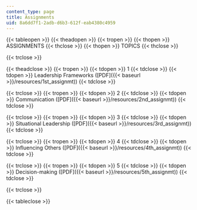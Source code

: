 ```yaml
---
content_type: page
title: Assignments
uid: 8a6dd7f1-2adb-d6b3-612f-eab4380c4959
---
```


{{< tableopen >}}
{{< theadopen >}}
{{< tropen >}}
{{< thopen >}}
ASSIGNMENTS
{{< thclose >}}
{{< thopen >}}
TOPICS
{{< thclose >}}

{{< trclose >}}

{{< theadclose >}}
{{< tropen >}}
{{< tdopen >}}
1
{{< tdclose >}}
{{< tdopen >}}
Leadership Frameworks ([PDF]({{< baseurl >}}/resources/1st_assignmt))
{{< tdclose >}}

{{< trclose >}}
{{< tropen >}}
{{< tdopen >}}
2
{{< tdclose >}}
{{< tdopen >}}
Communication ([PDF]({{< baseurl >}}/resources/2nd_assignmt))
{{< tdclose >}}

{{< trclose >}}
{{< tropen >}}
{{< tdopen >}}
3
{{< tdclose >}}
{{< tdopen >}}
Situational Leadership ([PDF]({{< baseurl >}}/resources/3rd_assignmt))
{{< tdclose >}}

{{< trclose >}}
{{< tropen >}}
{{< tdopen >}}
4
{{< tdclose >}}
{{< tdopen >}}
Influencing Others ([PDF]({{< baseurl >}}/resources/4th_assignmt))
{{< tdclose >}}

{{< trclose >}}
{{< tropen >}}
{{< tdopen >}}
5
{{< tdclose >}}
{{< tdopen >}}
Decision-making ([PDF]({{< baseurl >}}/resources/5th_assignmt))
{{< tdclose >}}

{{< trclose >}}

{{< tableclose >}}